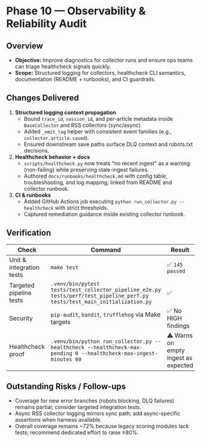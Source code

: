 # Phase 10 — Observability & Reliability Audit

## Overview
- **Objective:** Improve diagnostics for collector runs and ensure ops teams can triage healthcheck signals quickly.
- **Scope:** Structured logging for collectors, healthcheck CLI semantics, documentation (README + runbooks), and CI guardrails.

## Changes Delivered
1. **Structured logging context propagation**
   - Bound `trace_id`, `session_id`, and per-article metadata inside `BaseCollector` and RSS collectors (sync/async).
   - Added `_emit_log` helper with consistent event families (e.g., `collector.article.saved`).
   - Ensured downstream save paths surface DLQ context and robots.txt decisions.
2. **Healthcheck behavior + docs**
   - `scripts/healthcheck.py` now treats "no recent ingest" as a warning (non-failing) while preserving stale-ingest failures.
   - Authored `docs/runbooks/healthcheck.md` with config table, troubleshooting, and log mapping; linked from README and collector runbook.
3. **CI & runbooks**
   - Added GitHub Actions job executing `python run_collector.py --healthcheck` with strict thresholds.
   - Captured remediation guidance inside existing collector runbook.

## Verification
| Check | Command | Result |
| --- | --- | --- |
| Unit & integration tests | `make test` | ✅ `145 passed` |
| Targeted pipeline tests | `.venv/bin/pytest tests/test_collector_pipeline_e2e.py tests/perf/test_pipeline_perf.py tests/test_main_initialization.py` | ✅ |
| Security | `pip-audit`, `bandit`, `trufflehog` via Make targets | ✅ No HIGH findings |
| Healthcheck proof | `.venv/bin/python run_collector.py --healthcheck --healthcheck-max-pending 0 --healthcheck-max-ingest-minutes 60` | ⚠️ Warns on empty ingest as expected |

## Outstanding Risks / Follow-ups
- Coverage for new error branches (robots blocking, DLQ failures) remains partial; consider targeted integration tests.
- Async RSS collector logging mirrors sync path; add async-specific assertions when harness available.
- Overall coverage remains ~72% because legacy scoring modules lack tests; recommend dedicated effort to raise ≥80%.

